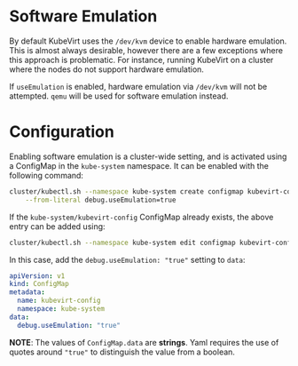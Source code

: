 # Software Emulation

By default KubeVirt uses the `/dev/kvm` device to enable hardware emulation.
This is almost always desirable, however there are a few exceptions where this
approach is problematic. For instance, running KubeVirt on a cluster where the
nodes do not support hardware emulation.

If `useEmulation` is enabled, hardware emulation via `/dev/kvm` will not be
attempted. `qemu` will be used for software emulation instead.

# Configuration

Enabling software emulation is a cluster-wide setting, and is activated using a
ConfigMap in the `kube-system` namespace. It can be enabled with the following
command:

```bash
cluster/kubectl.sh --namespace kube-system create configmap kubevirt-config \
    --from-literal debug.useEmulation=true
```

If the `kube-system/kubevirt-config` ConfigMap already exists, the above entry
can be added using:

```bash
cluster/kubectl.sh --namespace kube-system edit configmap kubevirt-config
```

In this case, add the `debug.useEmulation: "true"` setting to `data`:

```yaml
apiVersion: v1
kind: ConfigMap
metadata:
  name: kubevirt-config
  namespace: kube-system
data:
  debug.useEmulation: "true"

```

**NOTE**: The values of `ConfigMap.data` are **strings**. Yaml requires the use of
quotes around `"true"` to distinguish the value from a boolean.
